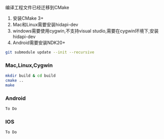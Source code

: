 编译工程文件已经迁移到CMake
1.  安装CMake 3+
2.  Mac和Linux需要安装hidapi-dev
3.  windows需要使用cygwin,不支持visual studio,需要在cygwin环境下,安装hidapi-dev
4.  Android需要安装NDK20+

```bash
git submodule update --init --recursive
```

### **Mac,Linux,Cygwin**
```bash
mkdir build & cd build
cmake ..
make
```
### **Android**
```bash
To Do
```
### **IOS**
```bash
To Do
``` 
